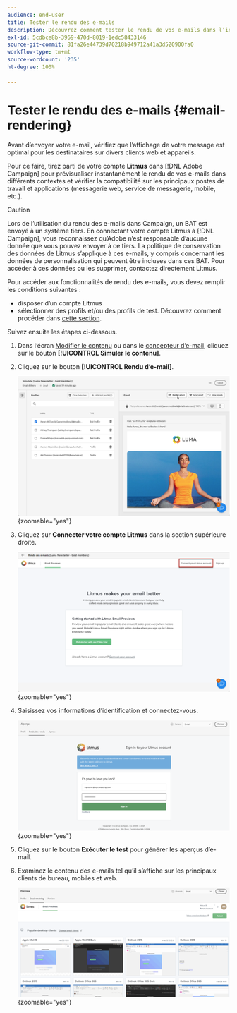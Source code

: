 ```yaml
---
audience: end-user
title: Tester le rendu des e-mails
description: Découvrez comment tester le rendu de vos e-mails dans l’interface utilisateur web de Campaign.
exl-id: 5cdbce8b-3969-470d-8019-1edc58433146
source-git-commit: 81fa26e44739d70218b949712a41a3d520900fa0
workflow-type: tm+mt
source-wordcount: '235'
ht-degree: 100%

---
```



# Tester le rendu des e-mails {#email-rendering}

Avant d’envoyer votre e-mail, vérifiez que l’affichage de votre message est optimal pour les destinataires sur divers clients web et appareils.

Pour ce faire, tirez parti de votre compte **Litmus** dans [!DNL Adobe Campaign] pour prévisualiser instantanément le rendu de vos e-mails dans différents contextes et vérifier la compatibilité sur les principaux postes de travail et applications (messagerie web, service de messagerie, mobile, etc.).

>[!CAUTION]
>
>Lors de l’utilisation du rendu des e-mails dans Campaign, un BAT est envoyé à un système tiers. En connectant votre compte Litmus à [!DNL Campaign], vous reconnaissez qu’Adobe n’est responsable d’aucune donnée que vous pouvez envoyer à ce tiers. La politique de conservation des données de Litmus s’applique à ces e-mails, y compris concernant les données de personnalisation qui peuvent être incluses dans ces BAT. Pour accéder à ces données ou les supprimer, contactez directement Litmus.

Pour accéder aux fonctionnalités de rendu des e-mails, vous devez remplir les conditions suivantes :

* disposer d’un compte Litmus
* sélectionner des profils et/ou des profils de test. Découvrez comment procéder dans [cette section](preview-content.md).

Suivez ensuite les étapes ci-dessous.

1. Dans l’écran [Modifier le contenu](../email/edit-content.md) ou dans le [concepteur d’e-mail](../email/get-started-email-designer.md), cliquez sur le bouton **[!UICONTROL Simuler le contenu]**.

1. Cliquez sur le bouton **[!UICONTROL Rendu d’e-mail]**.

   ![](assets/simulate-rendering-button.png){zoomable=&quot;yes&quot;}

1. Cliquez sur **Connecter votre compte Litmus** dans la section supérieure droite.

   ![](assets/simulate-rendering-litmus.png){zoomable=&quot;yes&quot;}

1. Saisissez vos informations d’identification et connectez-vous.

   ![](assets/simulate-rendering-credentials.png){zoomable=&quot;yes&quot;}

1. Cliquez sur le bouton **Exécuter le test** pour générer les aperçus d’e-mail.

1. Examinez le contenu des e-mails tel qu’il s’affiche sur les principaux clients de bureau, mobiles et web.

   ![](assets/simulate-rendering-previews.png){zoomable=&quot;yes&quot;}

<!--
TO CHECK IF user is directed to Litmus or if the email rendering is shown directly in the Campaign UI.

CONTENT ABOVE COPIED FROM AJO

If not redirecting to Litmus:

To test the email rendering, follow these steps:

1. Access the email content creation screen, then click **[!UICONTROL Simulate content]**.

1. Click the **[!UICONTROL Render email]** button.

    The left pane provides various desktop, mobile and web-based email clients. Select the desired email client to display a preview of your email in the right pane. 

    ![](assets/render-context.png){zoomable="yes"}

    >[!NOTE]
    >
    >The email clients list provides a sample of the major mail clients. Additional email clients are available from the filter button next to the top search bar.

 -->
